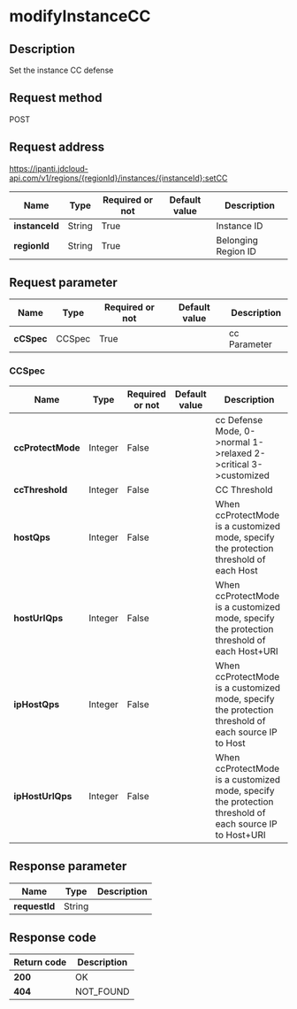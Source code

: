 # modifyInstanceCC


## Description
Set the instance CC defense

## Request method
POST

## Request address
https://ipanti.jdcloud-api.com/v1/regions/{regionId}/instances/{instanceId}:setCC

|Name|Type|Required or not|Default value|Description|
|---|---|---|---|---|
|**instanceId**|String|True| |Instance ID|
|**regionId**|String|True| |Belonging Region ID|

## Request parameter
|Name|Type|Required or not|Default value|Description|
|---|---|---|---|---|
|**cCSpec**|CCSpec|True| |cc Parameter|

### CCSpec
|Name|Type|Required or not|Default value|Description|
|---|---|---|---|---|
|**ccProtectMode**|Integer|False| |cc Defense Mode, 0->normal  1->relaxed  2->critical  3->customized|
|**ccThreshold**|Integer|False| |CC Threshold|
|**hostQps**|Integer|False| |When ccProtectMode is a customized mode, specify the protection threshold of each Host|
|**hostUrlQps**|Integer|False| |When ccProtectMode is a customized mode, specify the protection threshold of each Host+URI|
|**ipHostQps**|Integer|False| |When ccProtectMode is a customized mode, specify the protection threshold of each source IP to Host|
|**ipHostUrlQps**|Integer|False| |When ccProtectMode is a customized mode, specify the protection threshold of each source IP to Host+URI|

## Response parameter
|Name|Type|Description|
|---|---|---|
|**requestId**|String| |



## Response code
|Return code|Description|
|---|---|
|**200**|OK|
|**404**|NOT_FOUND|
